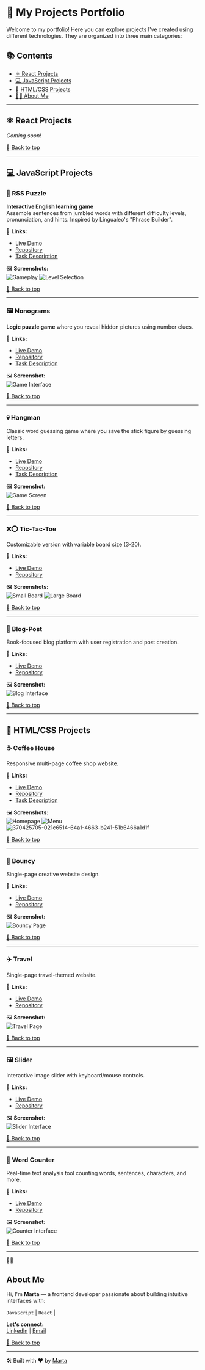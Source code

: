 # 🚀 My Projects Portfolio

Welcome to my portfolio! Here you can explore projects I've created using different technologies. They are organized into three main categories:

## 📚 Contents

- [⚛️ React Projects](#-react-projects)
- [💻 JavaScript Projects](#-javascript-projects)
- [🎨 HTML/CSS Projects](#-htmlcss-projects)
- [🙋‍♀️ About Me](#about-me)

---

## ⚛️ React Projects
*Coming soon!*  

[🔼 Back to top](#-my-projects-portfolio)

---

## 💻 JavaScript Projects

### 🧩 RSS Puzzle
**Interactive English learning game**  
Assemble sentences from jumbled words with different difficulty levels, pronunciation, and hints. Inspired by Lingualeo's "Phrase Builder".

🔗 **Links:**  
- [Live Demo](https://rolling-scopes-school.github.io/marta109-JSFE2023Q4/rss-puzzle/index.html)
- [Repository](https://github.com/Marta109/RSS-Puzzle)
- [Task Description](https://github.com/rolling-scopes-school/tasks/tree/master/stage2/tasks/puzzle)

🖼️ **Screenshots:**  
![Gameplay](https://github.com/rolling-scopes-school/marta109-JSFE2023Q4/assets/71411783/14c75b29-a6ab-4fbd-80ef-7e456c8da5ad)
![Level Selection](https://github.com/rolling-scopes-school/marta109-JSFE2023Q4/assets/71411783/a58ab87d-e6ce-4ef8-a3e3-59181d962f5f)

[🔼 Back to top](#-my-projects-portfolio)

---

### 🖼️ Nonograms
**Logic puzzle game** where you reveal hidden pictures using number clues.

🔗 **Links:**  
- [Live Demo](https://rolling-scopes-school.github.io/marta109-JSFE2023Q4/nonograms/index.html)
- [Repository](https://github.com/Marta109/Nonograms)
- [Task Description](https://github.com/rolling-scopes-school/tasks/tree/master/tasks/nonograms)

🖼️ **Screenshot:**  
![Game Interface](https://github.com/rolling-scopes-school/marta109-JSFE2023Q4/assets/71411783/4d93dee3-12ad-4ef8-80a8-b6f355af06f3)

[🔼 Back to top](#-my-projects-portfolio)

---

### 💀 Hangman
Classic word guessing game where you save the stick figure by guessing letters.

🔗 **Links:**  
- [Live Demo](https://rolling-scopes-school.github.io/marta109-JSFE2023Q4/hangman/index.html)
- [Repository](https://github.com/Marta109/Hangman)
- [Task Description](https://github.com/rolling-scopes-school/tasks/tree/master/stage1/tasks/hangman)  

🖼️ **Screenshot:**  
![Game Screen](https://github.com/rolling-scopes-school/marta109-JSFE2023Q4/assets/71411783/4b80f1a1-b46e-43cd-b4e9-e5bc52407c54)

[🔼 Back to top](#-my-projects-portfolio)

---

### ❌⭕ Tic-Tac-Toe
Customizable version with variable board size (3-20).

🔗 **Links:**  
- [Live Demo](https://marta109.github.io/Tic---Tac---Toe/)
- [Repository ](https://github.com/Marta109/Tic---Tac---Toe)

🖼️ **Screenshots:**  
![Small Board](https://github.com/user-attachments/assets/81b25640-b833-4008-b8d3-2eaa48c552fd)
![Large Board](https://github.com/user-attachments/assets/75ee32ec-55d2-43c8-ba10-9583cd5c7dca)

[🔼 Back to top](#-my-projects-portfolio)

---

### 📝 Blog-Post
Book-focused blog platform with user registration and post creation.

🔗 **Links:**  
- [Live Demo](https://marta109.github.io/Blog-Post/index.html)
- [Repository ](https://github.com/Marta109/Blog-Post)

🖼️ **Screenshot:**  
![Blog Interface](https://github.com/user-attachments/assets/8307dc87-02a3-4e27-a975-c9bd4ea6c563)

[🔼 Back to top](#-my-projects-portfolio)

---

## 🎨 HTML/CSS Projects

### ☕ Coffee House
Responsive multi-page coffee shop website.

🔗 **Links:**  
- [Live Demo](https://rolling-scopes-school.github.io/marta109-JSFE2023Q4/coffee-house/home.html)
- [Repository ](https://github.com/Marta109/Coffee-house)
- [Task Description](https://github.com/rolling-scopes-school/tasks/blob/master/tasks/coffee-house/coffee-house.md)

🖼️ **Screenshots:**  
![Homepage](https://github.com/user-attachments/assets/09339ed7-856e-4a36-a6d0-0bbb65eacf44)
![Menu](https://github.com/user-attachments/assets/6bc884fe-04b7-4bf1-a73a-fa0eb2844cf2)
![370425705-021c6514-64a1-4663-b241-51b6466a1d1f](https://github.com/user-attachments/assets/d68715bc-69f8-4bf2-8147-a7081142659c)


[🔼 Back to top](#-my-projects-portfolio)

---

### 🏀 Bouncy
Single-page creative website design.

🔗 **Links:**  
- [Live Demo](https://marta109.github.io/Bouncy/)
- [Repository ](https://github.com/Marta109/Bouncy)

🖼️ **Screenshot:**  
![Bouncy Page](https://github.com/Marta109/Marta109.github.io/assets/71411783/9d390600-60b3-4b6c-aae8-7ab539fa9ace)

[🔼 Back to top](#-my-projects-portfolio)

---

### ✈️ Travel
Single-page travel-themed website.

🔗 **Links:**  
- [Live Demo](https://marta109.github.io/Travel/)
- [Repository](https://github.com/Marta109/Travel)

🖼️ **Screenshot:**  
![Travel Page](https://github.com/Marta109/Marta109.github.io/assets/71411783/9f073a9a-d7c7-4e0a-9ccc-5ea1e77231f2)

[🔼 Back to top](#-my-projects-portfolio)

---

### 🖼️ Slider
Interactive image slider with keyboard/mouse controls.

🔗 **Links:**  
- [Live Demo](https://marta109.github.io/Slider/)
- [Repository](https://github.com/Marta109/Slider)

🖼️ **Screenshot:**  
![Slider Interface](https://github.com/user-attachments/assets/8eb16ee9-949a-4dc5-a6b2-958e74a58564)

[🔼 Back to top](#-my-projects-portfolio)

---

### 🔢 Word Counter
Real-time text analysis tool counting words, sentences, characters, and more.

🔗 **Links:**  
- [Live Demo](https://marta109.github.io/Word_Counter/)
- [Repository ](https://github.com/Marta109/word-counter)

🖼️ **Screenshot:**  
![Counter Interface](https://github.com/user-attachments/assets/fc3a7b6f-e152-4aca-9894-fadf7d2fa1bf)

[🔼 Back to top](#-my-projects-portfolio)

---
🙋‍♀️
##  About Me

Hi, I'm **Marta** — a frontend developer passionate about building intuitive interfaces with:

`JavaScript` | `React` | 

**Let's connect:**  
[LinkedIn](https://www.linkedin.com/in/mh-marta-hayrapetyan/) | [Email](mailto:marta.hayrapetyan.a@gmail.com)

[🔼 Back to top](#-my-projects-portfolio)

---

🛠️ Built with ❤️ by [Marta](https://github.com/Marta109)
